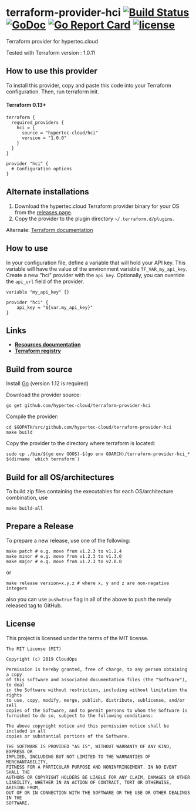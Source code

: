 # terraform-provider-hci [![Build Status](https://github.com/hypertec-cloud/terraform-provider-hci/workflows/build/badge.svg)](https://github.com/hypertec-cloud/terraform-provider-hci/actions) [![GoDoc](https://godoc.org/github.com/hypertec-cloud/terraform-provider-hci?status.svg)](https://godoc.org/github.com/hypertec-cloud/terraform-provider-hci) [![Go Report Card](https://goreportcard.com/badge/github.com/hypertec-cloud/terraform-provider-hci)](https://goreportcard.com/report/github.com/hypertec-cloud/terraform-provider-hci) [![license](https://img.shields.io/github/license/hypertec-cloud/terraform-provider-hci)](https://github.com/hypertec-cloud/terraform-provider-hci/blob/master/LICENSE)


Terraform provider for hypertec.cloud

Tested with Terraform version : 1.0.11


## How to use this provider

To install this provider, copy and paste this code into your Terraform configuration. Then, run terraform init.

#### Terraform 0.13+
```
terraform {
  required_providers {
    hci = {
      source = "hypertec-cloud/hci"
      version = "1.0.0"
    }
  }
}

provider "hci" {
  # Configuration options
}
```
## Alternate installations

1. Download the hypertec.cloud Terraform provider binary for your OS from the [releases page](https://github.com/hypertec-cloud/terraform-provider-hci/releases).
2. Copy the provider to the plugin directory `~/.terraform.d/plugins`.

Alternate: [Terraform documentation](https://www.terraform.io/docs/plugins/basics.html)

## How to use

In your configuration file, define a variable that will hold your API key. This variable will have the value of the environment variable `TF_VAR_my_api_key`. Create a new "hci" provider with the `api_key`. Optionally, you can override the `api_url` field of the provider.

```hcl
variable "my_api_key" {}

provider "hci" {
    api_key = "${var.my_api_key}"
}
```

## Links

- [**Resources documentation**](https://github.com/hypertec-cloud/terraform-provider-hci/tree/master/docs/resources)
- [**Terraform registry**](https://registry.terraform.io/providers/hypertec-cloud/hci/latest)
## Build from source

Install [Go](https://golang.org/doc/install) (version 1.12 is required)

Download the provider source:

```Shell
go get github.com/hypertec-cloud/terraform-provider-hci
```

Compile the provider:

```Shell
cd $GOPATH/src/github.com/hypertec-cloud/terraform-provider-hci
make build
```

Copy the provider to the directory where terraform is located:

```Shell
sudo cp ./bin/$(go env GOOS)-$(go env GOARCH)/terraform-provider-hci_* $(dirname `which terraform`)
```

## Build for all OS/architectures

To build zip files containing the executables for each OS/architecture combination, use

```Shell
make build-all
```

## Prepare a Release

To prepare a new release, use one of the following:

```shell
make patch # e.g. move from v1.2.3 to v1.2.4
make minor # e.g. move from v1.2.3 to v1.3.0
make major # e.g. move from v1.2.3 to v2.0.0
```

or

```shell
make release version=x.y.z # where x, y and z are non-negative integers
```

also you can use `push=true` flag in all of the above to push the newly released tag to GitHub.

## License

This project is licensed under the terms of the MIT license.

```text
The MIT License (MIT)

Copyright (c) 2019 CloudOps

Permission is hereby granted, free of charge, to any person obtaining a copy
of this software and associated documentation files (the "Software"), to deal
in the Software without restriction, including without limitation the rights
to use, copy, modify, merge, publish, distribute, sublicense, and/or sell
copies of the Software, and to permit persons to whom the Software is
furnished to do so, subject to the following conditions:

The above copyright notice and this permission notice shall be included in all
copies or substantial portions of the Software.

THE SOFTWARE IS PROVIDED "AS IS", WITHOUT WARRANTY OF ANY KIND, EXPRESS OR
IMPLIED, INCLUDING BUT NOT LIMITED TO THE WARRANTIES OF MERCHANTABILITY,
FITNESS FOR A PARTICULAR PURPOSE AND NONINFRINGEMENT. IN NO EVENT SHALL THE
AUTHORS OR COPYRIGHT HOLDERS BE LIABLE FOR ANY CLAIM, DAMAGES OR OTHER
LIABILITY, WHETHER IN AN ACTION OF CONTRACT, TORT OR OTHERWISE, ARISING FROM,
OUT OF OR IN CONNECTION WITH THE SOFTWARE OR THE USE OR OTHER DEALINGS IN THE
SOFTWARE.
```
